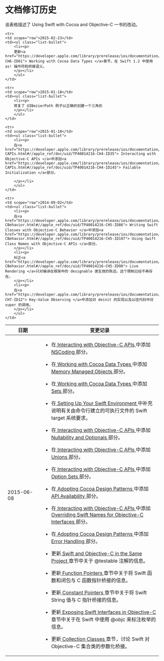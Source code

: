 # 文档修订历史

该表格描述了 Using Swift with Cocoa and Objective-C 一书的改动。

<table class="graybox" border="0" cellspacing="0" cellpadding="5">
<thead>
	<tr>
		<th scope="col" width="100">日期</th>
       <th scope="col">变更记录</th>
    </tr>
</thead>
<tbody>
	<tr>
	<td scope="row">2015-06-08</td>
    <td><ul class="list-bullet">
		<li><p>
		在<a href="https://developer.apple.com/library/prerelease/ios/documentation/Swift/Conceptual/BuildingCocoaApps/InteractingWithObjective-CAPIs.html#//apple_ref/doc/uid/TP40014216-CH4-ID35"> Interacting with Objective-C APIs </a>中添加<a href="https://developer.apple.com/library/prerelease/ios/documentation/Swift/Conceptual/BuildingCocoaApps/WritingSwiftClassesWithObjective-CBehavior.html#//apple_ref/doc/uid/TP40014216-CH5-ID152"> NSCoding </a>部分。
		</p></li>
		<li><p>
		在<a href="https://developer.apple.com/library/prerelease/ios/documentation/Swift/Conceptual/BuildingCocoaApps/WorkingWithCocoaDataTypes.html#//apple_ref/doc/uid/TP40014216-CH6-ID61"> Working with Cocoa Data Types </a>中添加<a href="https://developer.apple.com/library/prerelease/ios/documentation/Swift/Conceptual/BuildingCocoaApps/WorkingWithCocoaDataTypes.html#//apple_ref/doc/uid/TP40014216-CH6-ID83"> Memory Managed Objects </a>部分。
		</p></li>
		<li><p>
		在<a href="https://developer.apple.com/library/prerelease/ios/documentation/Swift/Conceptual/BuildingCocoaApps/WorkingWithCocoaDataTypes.html#//apple_ref/doc/uid/TP40014216-CH6-ID61"> Working with Cocoa Data Types </a>中添加<a href="https://developer.apple.com/library/prerelease/ios/documentation/Swift/Conceptual/BuildingCocoaApps/WorkingWithCocoaDataTypes.html#//apple_ref/doc/uid/TP40014216-CH6-ID151"> Sets </a>部分。
		</p></li>
		<li><p>
		在<a href="https://developer.apple.com/library/prerelease/ios/documentation/Swift/Conceptual/BuildingCocoaApps/index.html#//apple_ref/doc/uid/TP40014216-CH2-ID2"> Setting Up Your Swift Environment </a>中补充说明有关由命令行建立的可执行文件的 Swift target 系统要求。
		</p></li>
		<li><p>
		在<a href="https://developer.apple.com/library/prerelease/ios/documentation/Swift/Conceptual/BuildingCocoaApps/InteractingWithObjective-CAPIs.html#//apple_ref/doc/uid/TP40014216-CH4-ID35"> Interacting with Objective-C APIs </a>中添加<a href="https://developer.apple.com/library/prerelease/ios/documentation/Swift/Conceptual/BuildingCocoaApps/InteractingWithObjective-CAPIs.html#//apple_ref/doc/uid/TP40014216-CH4-ID45"> Nullability and Optionals </a>部分。
		</p></li>
		<li><p>
		在<a href="https://developer.apple.com/library/prerelease/ios/documentation/Swift/Conceptual/BuildingCocoaApps/InteractingWithObjective-CAPIs.html#//apple_ref/doc/uid/TP40014216-CH4-ID35"> Interacting with Objective-C APIs </a>中添加<a href="https://developer.apple.com/library/prerelease/ios/documentation/Swift/Conceptual/BuildingCocoaApps/InteractingWithCAPIs.html#//apple_ref/doc/uid/TP40014216-CH8-ID170"> Unions </a>部分。
		</p></li>
		<li><p>
		在<a href="https://developer.apple.com/library/prerelease/ios/documentation/Swift/Conceptual/BuildingCocoaApps/InteractingWithObjective-CAPIs.html#//apple_ref/doc/uid/TP40014216-CH4-ID35"> Interacting with Objective-C APIs </a>中添加<a href="https://developer.apple.com/library/prerelease/ios/documentation/Swift/Conceptual/BuildingCocoaApps/InteractingWithCAPIs.html#//apple_ref/doc/uid/TP40014216-CH8-ID169"> Option Sets </a>部分。
		</p></li>
		<li><p>
		在<a href="https://developer.apple.com/library/prerelease/ios/documentation/Swift/Conceptual/BuildingCocoaApps/AdoptingCocoaDesignPatterns.html#//apple_ref/doc/uid/TP40014216-CH7-ID6"> Adopting Cocoa Design Patterns </a>中添加<a href="https://developer.apple.com/library/prerelease/ios/documentation/Swift/Conceptual/BuildingCocoaApps/AdoptingCocoaDesignPatterns.html#//apple_ref/doc/uid/TP40014216-CH7-ID160"> API Availability </a>部分。
		</p></li>
		<li><p>
		在<a href="https://developer.apple.com/library/prerelease/ios/documentation/Swift/Conceptual/BuildingCocoaApps/InteractingWithObjective-CAPIs.html#//apple_ref/doc/uid/TP40014216-CH4-ID35"> Interacting with Objective-C APIs </a>中添加<a href="https://developer.apple.com/library/prerelease/ios/documentation/Swift/Conceptual/BuildingCocoaApps/MixandMatch.html#//apple_ref/doc/uid/TP40014216-CH10-ID162"> Overriding Swift Names for Objective-C Interfaces </a>部分。
		</p></li>
		<li><p>
		在<a href="https://developer.apple.com/library/prerelease/ios/documentation/Swift/Conceptual/BuildingCocoaApps/AdoptingCocoaDesignPatterns.html#//apple_ref/doc/uid/TP40014216-CH7-ID6"> Adopting Cocoa Design Patterns </a>中添加<a href="https://developer.apple.com/library/prerelease/ios/documentation/Swift/Conceptual/BuildingCocoaApps/AdoptingCocoaDesignPatterns.html#//apple_ref/doc/uid/TP40014216-CH7-ID10"> Error Handling </a>部分。
		</p></li>
		<li><p>
		更新<a href="https://developer.apple.com/library/prerelease/ios/documentation/Swift/Conceptual/BuildingCocoaApps/MixandMatch.html#//apple_ref/doc/uid/TP40014216-CH10-ID122"> Swift and Objective-C in the Same Project </a>章节中关于 @testable 注解的信息。
		</p></li>
		<li><p>
		更新<a href="https://developer.apple.com/library/prerelease/ios/documentation/Swift/Conceptual/BuildingCocoaApps/InteractingWithCAPIs.html#//apple_ref/doc/uid/TP40014216-CH8-ID148"> Function Pointers </a>章节中关于将 Swift 函数和闭包与 C 函数指针桥接的信息。
		</p></li>
		<li><p>
		更新<a href="https://developer.apple.com/library/prerelease/ios/documentation/Swift/Conceptual/BuildingCocoaApps/InteractingWithCAPIs.html#//apple_ref/doc/uid/TP40014216-CH8-ID146"> Constant Pointers </a>章节中关于将 Swift String 值与 C 指针桥接的信息。
		</p></li>
		<li><p>
		更新<a href="https://developer.apple.com/library/prerelease/ios/documentation/Swift/Conceptual/BuildingCocoaApps/InteractingWithObjective-CAPIs.html#//apple_ref/doc/uid/TP40014216-CH4-ID55"> Exposing Swift Interfaces in Objective-C </a>章节中关于在 Swift 中使用 @objc 来标注枚举的信息。
		</p></li>
		<li><p>
		更新<a href="https://developer.apple.com/library/prerelease/ios/documentation/Swift/Conceptual/BuildingCocoaApps/WorkingWithCocoaDataTypes.html#//apple_ref/doc/uid/TP40014216-CH6-ID69"> Collection Classes </a>章节，讨论 Swift 对 Objective-C 集合类的参数化桥接。
		</p></li>
		</ul>
	</td>
  </tr>
  
  	<tr>
	<td scope="row">2015-02-23</td>
    <td><ul class="list-bullet">
		<li><p>
		更新<a href="https://developer.apple.com/library/prerelease/ios/documentation/Swift/Conceptual/BuildingCocoaApps/WorkingWithCocoaDataTypes.html#//apple_ref/doc/uid/TP40014216-CH6-ID61"> Working with Cocoa Data Types </a>章节，在 Swift 1.2 中使用 as! 操作符和桥接语义。
		</p></li>
		</ul>
	</td>
   </tr>

	<tr>
	<td scope="row">2015-01-18</td>
    <td><ul class="list-bullet">
		<li><p>
		修复了 UIBezierPath 例子以正确的创建一个三角形
		</p></li>
		</ul>
	</td>
   </tr>

	<tr>
	<td scope="row">2015-01-18</td>
    <td><ul class="list-bullet">
		<li><p>
		在<a href="https://developer.apple.com/library/prerelease/ios/documentation/Swift/Conceptual/BuildingCocoaApps/InteractingWithObjective-CAPIs.html#//apple_ref/doc/uid/TP40014216-CH4-ID35"> Interacting with Objective-C APIs </a>中添加<a href="https://developer.apple.com/library/prerelease/ios/documentation/Swift/Conceptual/BuildingCocoaApps/InteractingWithObjective-CAPIs.html#//apple_ref/doc/uid/TP40014216-CH4-ID145"> Failable Initialization </a>部分。

		</p></li>
		</ul>
	</td>
   </tr>
   
   	<tr>
	<td scope="row">2014-09-02</td>
    <td><ul class="list-bullet">
		<li><p>
		在<a href="https://developer.apple.com/library/prerelease/ios/documentation/Swift/Conceptual/BuildingCocoaApps/WritingSwiftClassesWithObjective-CBehavior.html#//apple_ref/doc/uid/TP40014216-CH5-ID86"> Writing Swift Classes with Objective-C Behavior </a>中添加<a href="https://developer.apple.com/library/prerelease/ios/documentation/Swift/Conceptual/BuildingCocoaApps/WritingSwiftClassesWithObjective-CBehavior.html#//apple_ref/doc/uid/TP40014216-CH5-ID107"> Using Swift Class Names with Objective-C APIs </a>部分。
		</p></li>
		<li><p>
		纠正<a href="https://developer.apple.com/library/prerelease/ios/documentation/Swift/Conceptual/BuildingCocoaApps/WritingSwiftClassesWithObjective-CBehavior.html#//apple_ref/doc/uid/TP40014216-CH5-ID98"> Live Rendering </a>只对编译在框架中的 designable 类生效的陈述。这个限制已经不再存在。
		</p></li>
		<li><p>
		在<a href="https://developer.apple.com/library/prerelease/ios/documentation/Swift/Conceptual/BuildingCocoaApps/AdoptingCocoaDesignPatterns.html#//apple_ref/doc/uid/TP40014216-CH7-ID12"> Key-Value Observing </a>中添加对 deinit 的实现以及以往代码中对 super 的调用。
		</p></li>
		</ul>
	</td>
   </tr>
</tbody>
</table>
